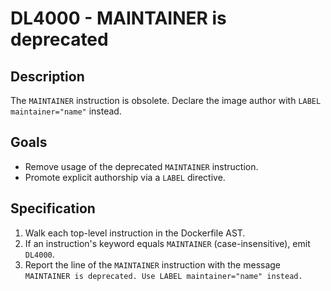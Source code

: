 # DL4000 - MAINTAINER is deprecated

## Description
The `MAINTAINER` instruction is obsolete. Declare the image author with `LABEL maintainer="name"` instead.

## Goals
- Remove usage of the deprecated `MAINTAINER` instruction.
- Promote explicit authorship via a `LABEL` directive.

## Specification
1. Walk each top-level instruction in the Dockerfile AST.
2. If an instruction's keyword equals `MAINTAINER` (case-insensitive), emit `DL4000`.
3. Report the line of the `MAINTAINER` instruction with the message `MAINTAINER is deprecated. Use LABEL maintainer="name" instead.`

